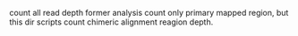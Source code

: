 count all read depth
former analysis count only primary mapped region, but this dir scripts count chimeric alignment reagion depth.

